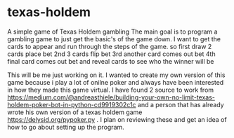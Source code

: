 # texas-holdem
A simple game of Texas Holdem gambling 
The main goal is to program a gambling game to just get the basic's of the game down. I want to get the cards to appear and run through the steps of the game.
so first draw 2 cards place bet
2nd 3 cards flip bet
3rd another card comes out bet 
4th final card comes out bet and reveal cards to see who the winner will be

This will be me just working on it. I wanted to create my own version of this game because i play a lot of onilne poker and always have been interested in how they made this game virtual. I have found 2 source to work from https://medium.com/@andreasthiele/building-your-own-no-limit-texas-holdem-poker-bot-in-python-cd9919302c1c and a person that has already wrote his own version of a texas holdem game https://delysid.org/pypoker.py . I plan on reviewing these and get an idea of how to go about setting up the program.
